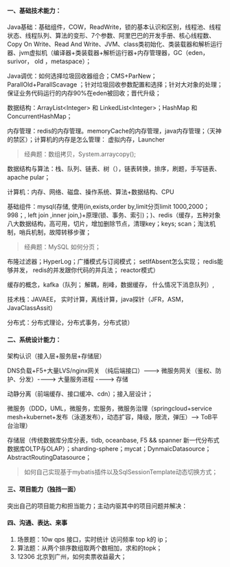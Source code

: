 #### 一、基础技术能力：

Java基础：基础组件，COW，ReadWrite，锁的基本认识和区别，线程池、线程状态、线程队列、算法的变形、7个参数、阿里巴巴的开发手册、核心线程数、Copy On Write、Read And Write、JVM、class类初始化、类装载器和解析运行器、jvm虚拟机（编译器+类装载器+解析运行器+内存管理器，GC（eden，surivor， old ，metaspace）；

Java调优：如何选择垃圾回收器组合；CMS+ParNew；ParallOld+ParallScavage ；针对垃圾回收参数配置和选择；针对大对象的处理；保证业务代码运行的内存90%在eden被回收；晋代升级；

数据结构：ArrayList\<Integer\> 和 LinkedList\<Integer\>；HashMap 和 ConcurrentHashMap；

内存管理：redis的内存管理。memoryCache的内存管理，java内存管理；（天神的禁区）；计算机的内存是怎么管理： 虚拟内存，Launcher

> 经典题：数组拷贝，System.arraycopy(); 

数据结构与算法：栈、队列、链表、树（），链表转换，排序，刷题，手写链表、apache pular；

计算机：内存、网络、磁盘、操作系统、算法+数据结构、CPU

基础组件：mysql(存储, 使用(in,exists,order by,limit分页limit 1000,2000；998；, left join ,inner join,)+原理(锁、事务、索引)；)、redis（缓存，五种对象八大数据结构，高可用，切片，增加删除节点，清理key；keys; scan；淘汰机制，哨兵机制，故障转移步骤；

> 经典题：MySQL 如何分页；

布隆过滤器；HyperLog；广播模式与订阅模式； setIfAbsent怎么实现； redis能够并发， redis的并发跟你代码的并兵法； reactor模式）

缓存的概念，kafka（队列； 解耦，削峰，数据缓存， 什么情况下消息队列）,  

技术栈：JAVAEE， 实时计算，离线计算，java探针（JFR，ASM，JavaClassAssit）

分布式：分布式理论，分布式事务，分布式锁）

#### 二、系统设计能力：

架构认识（接入层+服务层+存储层）

DNS负载+F5+大量LVS/nginx网关 （纯后端接口）---> 微服务网关（鉴权、防护、分发）----> 大量服务进程 ----> 存储

动静分离（前端缓存、接口缓冲、cdn）；接入层设计；

微服务（DDD，UML，微服务，宏服务，微服务治理（springcloud+service mesh+kubernet+发布（泳道发布），动态扩容，降级，限流，弹压）--> ToB平台治理）

存储层（传统数据库分库分表，tidb, oceanbase, F5 && spanner 新一代分布式数据库OLTP与OLAP）；sharding-sphere；mycat；DynmaicDatasource；AbstractRoutingDatasource；

> 如何自己实现基于mybatis插件以及SqlSessionTemplate动态切换方式；

#### 三、项目能力（独挡一面）

突出自己的项目能力和担当能力；主动内驱其中的项目问题并解决：

#### 四、沟通、表达、来事

1. 场景题：10w qps 接口，实时统计 访问频率 top k的 ip；
2. 算法题：从两个排序数组取两个数相加，求和的topk；
3. 12306 北京到广州，如何卖票收益最大；